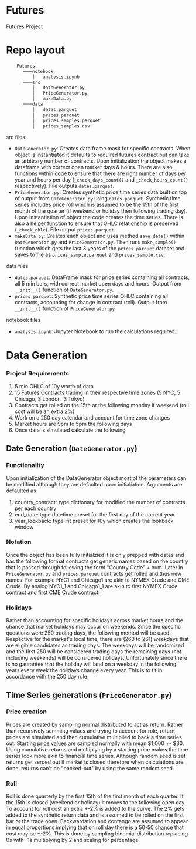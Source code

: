 # Futures
Futures Project

# Repo layout
```bash
    Futures
      └───notebook
          │   analysis.ipynb
      └───src
          │   DateGenerator.py
          │   PriceGenerator.py
          │   makeData.py
      └───data
          │   dates.parquet
          │   prices.parquet
          │   prices_samples.parquet
          │   prices_samples.csv
```

src files:
* ```DateGenerator.py```: Creates data frame mask for specific contracts. When object is instantiated it defaults to required futures contract but can take an arbitrary number of contracts. Upon initialization the object makes a dataframe with correct open market days & hours. There are also functions within code to ensure that there are right number of days per year and hours per day (```_check_days_count()``` and ```_check_hours_count()``` respectively). File outputs ```dates.parquet```.
* ```PriceGenerator.py```: Creates synthetic price time series data built on top of output from ```DateGenerator.py``` using ```dates.parquet```. Synthetic time series includes price roll which is assumed to be the 15th of the first month of the quarter (if weekend or holiday then following trading day). Upon instantiation of object the code creates the time series. There is also a helper function to ensure that OHLC relationship is preserved (```_check_ohlc```). File output ```prices.parquet```
* ```makeData.py```: Creates each object and uses method ```save_data()``` within ```DateGenerator.py``` and ```PriceGenerator.py```. Then runs ```make_sample()``` function which gets the last 3 years of the ```prices.parquet``` dataset and saves to file as ```prices_sample.parquet``` and ```prices_sample.csv```. 

data files
* ```dates.parquet```: DataFrame mask for price series containing all contracts, all 5 min bars, with correct market open days and hours. Output from ```__init__()``` function of ```DateGenerator.py```.
* ```prices.parquet```: Synthetic price time series OHLC containing all contracts, accounting for change in contract (roll). Output from ```__init__()``` function of ```PriceGenerator.py```

notebook files
* ```analysis.ipynb```: Jupyter Notebook to run the calculations required. 

# Data Generation 

### Project Requirements
1. 5 min OHLC of 10y worth of data
2. 15 Futures Contracts trading in their respective time zones (5 NYC, 5 Chicago, 3 London, 3 Tokyo)
3. Contracts get rolled on the 15th or the following monday if weekend (roll cost will be an extra 2%)
4. Work on a 250 day calendar and account for time zone changes
5. Market hours are 9pm to 5pm the following days
6. Once data is simulated calculate the following

## Date Generation (```DateGenerator.py```)
### Functionality
Upon initialization of the DataGenerator object most of the parameters can be modified although they are defaulted upon initialiation. Arguments are defaulted as 
1. country_contract: type dictionary for modified the number of contracts per each country
2. end_date: type datetime preset for the first day of the current year
3. year_lookback: type int preset for 10y which creates the lookback window

### Notation
Once the object has been fully initialzied it is only prepped with dates and has the following format contracts get generic names based on the country that is passed through following the form "Country Code" + num. Later in ```PriceGenerator.py``` and ```prices.parquet``` contracts get rolled and thus new names. For example NYC1 and Chicago1 are akin to NYMEX Crude and CME Crude. By analog NYC1_1 and Chicago1_1 are akin to first NYMEX Crude contract and first CME Crude contract.

### Holidays
Rather than accounting for specific holidays across market hours and the chance that market holidays may occur on weekends. Since the specific questions were 250 trading days, the following method will be used: Respective for the market's local time, there are (260 to 261) weekdays that are eligible candidates as trading days. The weekdays will be randomized and the first 250 will be considered trading days the remaining days (not including weekends) will be considered holidays. Unfortunately since there is no gaurantee that the holiday will land on a weekday in the following years every week the holidays change every year. This is to fit in accordance with the 250 day rule.

## Time Series generations (```PriceGenerator.py```)
### Price creation
Prices are created by sampling normal distributed to act as return. Rather than recursively summing values and trying to account for role, return prices are simulated and then cumulative multiplied to back a time series out. Starting price values are sampled normally with mean $1,000 +- $30. Using cumulative returns and multiplying by a starting price makes the time series look more akin to financial time series. Although random seed is set returns get zeroed out if market is closed therefore when calculations are done, returns can't be "backed-out" by using the same random seed. 

### Roll
Roll is done quarterly by the first 15th of the first month of each quarter. If the 15th is closed (weekend or holiday) it moves to the following open day. To account for roll cost an extra +-2% is added to the curve. The 2% gets added to the synthetic return data and is assumed to be rolled on the first bar or the trade open. Backwardation and contango are assumed to appear in equal proportions implying that on roll day there is a 50-50 chance that cost may be +-2%. This is done by sampling binomial distribution replacing 0s with -1s multiplying by 2 and scaling for percentage. 
